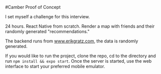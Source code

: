 #Camber Proof of Concept

I set myself a challenge for this interview.

24 hours. React Native from scratch. Render a map with friends and their randomly generated "recommendations."

The backend runs from www.erikgratz.com, the data is randomly generated.

If you would like to run the project, clone the repo, cd to the directory and run `npm install && expo start`. Once the server is started, use the web interface to start your preferred mobile emulator.

